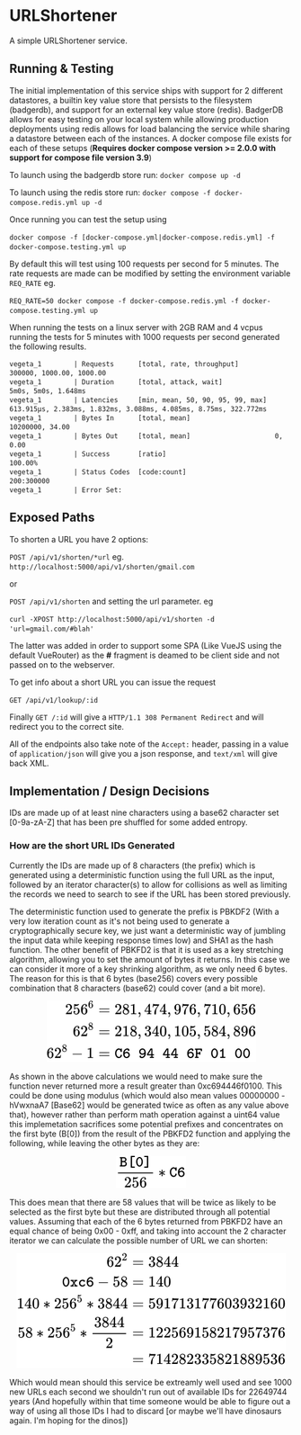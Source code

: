 # URLShortener

A simple URLShortener service.

## Running & Testing

The initial implementation of this service ships with support for 2 different datastores, a builtin key value store that persists to the filesystem (badgerdb), and support for an external key value store (redis). BadgerDB allows for easy testing on your local system while allowing production deployments using redis allows for load balancing the service while sharing a datastore between each of the instances. A docker compose file exists for each of these setups (**Requires docker compose version >= 2.0.0 with support for compose file version 3.9**)

To launch using the badgerdb store run: `docker compose up -d`

To launch using the redis store run: `docker compose -f docker-compose.redis.yml up -d`

Once running you can test the setup using

`docker compose -f [docker-compose.yml|docker-compose.redis.yml] -f docker-compose.testing.yml up`

By default this will test using 100 requests per second for 5 minutes. The rate requests are made can be modified by setting the environment variable `REQ_RATE` eg.

`REQ_RATE=50 docker compose -f docker-compose.redis.yml -f docker-compose.testing.yml up`

When running the tests on a linux server with 2GB RAM and 4 vcpus running the tests for 5 minutes with 1000 requests per second generated the following results.

```
vegeta_1        | Requests      [total, rate, throughput]         300000, 1000.00, 1000.00
vegeta_1        | Duration      [total, attack, wait]             5m0s, 5m0s, 1.648ms
vegeta_1        | Latencies     [min, mean, 50, 90, 95, 99, max]  613.915µs, 2.383ms, 1.832ms, 3.088ms, 4.085ms, 8.75ms, 322.772ms
vegeta_1        | Bytes In      [total, mean]                     10200000, 34.00
vegeta_1        | Bytes Out     [total, mean]                     0, 0.00
vegeta_1        | Success       [ratio]                           100.00%
vegeta_1        | Status Codes  [code:count]                      200:300000
vegeta_1        | Error Set:
```
## Exposed Paths

To shorten a URL you have 2 options:

`POST /api/v1/shorten/*url` eg. `http://localhost:5000/api/v1/shorten/gmail.com`

or

`POST /api/v1/shorten` and setting the url parameter. eg

`curl -XPOST http://localhost:5000/api/v1/shorten -d 'url=gmail.com/#blah'`

The latter was added in order to support some SPA (Like VueJS using the default VueRouter) as the **#** fragment is deamed to be client side and not passed on to the webserver.

To get info about a short URL you can issue the request

`GET /api/v1/lookup/:id`


Finally `GET /:id` will give a `HTTP/1.1 308 Permanent Redirect` and will redirect you to the correct site.

All of the endpoints also take note of the `Accept:` header, passing in a value of `application/json` will give you a json response, and `text/xml` will give back XML.

## Implementation / Design Decisions

IDs are made up of at least nine characters using a base62 character set [0-9a-zA-Z] that has been pre shuffled for some added entropy.

### How are the short URL IDs Generated

Currently the IDs are made up of 8 characters (the prefix) which is generated using a deterministic function using the full URL as the input, followed by an iterator character(s) to allow for collisions as well as limiting the records we need to search to see if the URL has been stored previously.

The deterministic function used to generate the prefix is PBKDF2 (With a very low iteration count as it's not being used to generate a cryptographically secure key, we just want a deterministic way of jumbling the input data while keeping response times low) and SHA1 as the hash function. The other benefit of PBKFD2 is that it is used as a key stretching algorithm, allowing you to set the amount of bytes it returns. In this case we can consider it more of a key shrinking algorithm, as we only need 6 bytes. The reason for this is that 6 bytes (base256) covers every possible combination that 8 characters (base62) could cover (and a bit more).

<!-- $$
\begin{align*}
256^6 &= 281,474,976,710,656 \\
62^8 &= 218,340,105,584,896 \\
62^8 - 1 &= \texttt{C6 94 44 6F 01 00}
\end{align*}
$$ --> 

<div align="center"><img src="svg/v6crVghpXe.svg"></div>

As shown in the above calculations we would need to make sure the function never returned more a result greater than 0xc694446f0100. This could be done using modulus (which would also mean values 00000000 - hVwxnaA7 [Base62] would be generated twice as often as any value above that), however rather than perform math operation against a uint64 value this implemetation sacrifices some potential prefixes and concentrates on the first byte (B[0]) from the result of the PBKFD2 function and applying the following, while leaving the other bytes as they are:

<!-- $$
\frac{\texttt{B[0]}}{256} * \texttt{C6}
$$ --> 

<div align="center"><img src="svg/2e0yd3My5g.svg"></div>

This does mean that there are 58 values that will be twice as likely to be selected as the first byte but these are distributed through all potential values. Assuming that each of the 6 bytes returned from PBKFD2 have an equal chance of being 0x00 - 0xff, and taking into account the 2 character iterator we can calculate the possible number of URL we can shorten:

<!-- $$
\begin{align*}
62^2 &= 3844\\
\texttt{0xc6} - 58 &= 140\\
140 * 256^5 * 3844 &= 591713177603932160\\
58 * 256^5 * \frac{3844}{2} &= 122569158217957376\\
&= 714282335821889536
\end{align*}
$$ --> 

<div align="center"><img src="svg/b5ol6xElnD.svg"></div>


Which would mean should this service be extreamly well used and see 1000 new URLs each second we shouldn't run out of available IDs for 22649744 years (And hopefully within that time someone would be able to figure out a way of using all those IDs I had to discard [or maybe we'll have dinosaurs again. I'm hoping for the dinos])